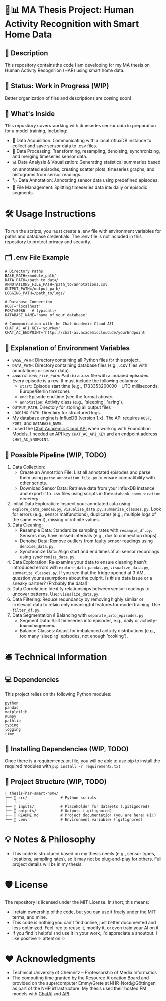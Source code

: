 # 🏡📊 MA Thesis Project: Human Activity Recognition with Smart Home Data
## 📝 Description
This repository contains the code I am developing for my MA thesis on Human Activity Recognition (HAR) using smart home data.
## 🚧 Status: Work in Progress (WIP)
Better organization of files and descriptions are coming soon!
## 📂 What's Inside
This repository covers working with timeseries sensor data in preparation for a model training, including:
- 📡 Data Acquisition: Communicating with a local InfluxDB instance to collect and save sensor data to .csv files.
- 🧹 Data Processing: Transforming, resampling, denoising, synchronizing, and merging timeseries sensor data.
- 📊 Data Analysis & Visualization: Generating statistical summaries based on annotated episodes, creating scatter plots, timeseries graphs, and histograms from sensor readings.
- 🏷️ Data Annotation: Annotating sensor data using predefined episodes.
- 📁 File Management: Splitting timeseries data into daily or episodic segments.
# 🛠️ Usage Instructions
To run the scripts, you must create a .env file with environment variables for paths and database credentials. The .env file is not included in this repository to protect privacy and security.
## 🗂️ .env File Example
```
# Directory Paths
BASE_PATH=/module_path/
DATA_PATH=/path_to_data/
ANNOTATIONS_FILE_PATH=/path_to/annotations.csv
OUTPUT_PATH=/output_path/
LOGGING_PATH=/path_to/logs/

# Database Connection
HOST='localhost'
PORT=8086   # typically
DATABASE_NAME='name_of_your_database'

# Coommunication with the Chat Academic Cloud API
CHAT_AC_API_KEY='yourKey'
CHAT_AC_ENDPOINT='https://chat-ai.academiccloud.de/yourEndpoint'
```
## 📌 Explanation of Environment Variables
- `BASE_PATH`: Directory containing all Python files for this project.
- `DATA_PATH`: Directory containing database files (e.g., .csv files with annotations or sensor data).
- `ANNOTATIONS_FILE_PATH`: Path to a .csv file with annotated episodes. Every episode is a row. It must include the following columns:
    - `start`: Episode start time (e.g., 1733353200000 – UTC milliseconds, Europe/Berlin timezone).
    - `end`: Episode end time (see the format above).
    - `annotation`: Activity class (e.g., 'sleeping', 'airing').
- `OUTPUT_PATH`: Directory for storing all output files.
- `LOGGING_PATH`: Directory for structured logs.
- My database engine is InfluxDB (version 1.x). The API requires `HOST`, `PORT`, and `DATABASE_NAME`.
- I used the [Chat Academic Cloud API](https://docs.hpc.gwdg.de/services/saia/index.html) when working with Foundation Models. I needed an API key `CHAT_AC_API_KEY` and an endpoint address `CHAT_AC_ENDPOINT`.
## 🚀 Possible Pipeline (WIP, TODO)
1. Data Collection:
    - Create an Annotation File: List all annotated episodes and parse them using `parse_annotation_file.py` to ensure compatibility with other scripts.
    - Download Sensor Data: Retrieve data from your InfluxDB instance and export it to .csv files using scripts in the `databank_communication` directory.
2. Initial Data Exploration: Inspect your annotated data using `explore_data_pandas.py`, `visualize_data.py`, `summarize_classes.py`. Look for errors (e.g., sensor malfunctions), duplicates (e.g., multiple logs of the same event), missing or infinite values.
3. Data Cleaning: 
    - Resample Data: Standardize sampling rates with `resample_df.py`. Sensors may have missed intervals (e.g., due to connection drops).
    - Denoise Data: Remove outliers from faulty sensor readings using `denoise_data.py`.
    - Synchronize Data: Align start and end times of all sensor recordings using `synchronize_data.py`.
4. Data Exploration: Re-examine your data to ensure cleaning hasn't introduced errors with `explore_data_pandas.py`, `visualize_data.py`, `summarize_classes.py`. If you see that the fridge opened at 3 AM, question your assumptions about the culprit. Is this a data issue or a sneaky partner? (Probably the data!)
5. Data Correlation: Identify relationships between sensor readings to uncover patterns. Use: `visualize_data.py`.
6. Data Filtering: Reduce redundancy by removing highly similar or irrelevant data to retain only meaningful features for model training. Use `filter_df.py`.
7. Data Segmentation & Balancing with `separate_into_episodes.py`
    - Segment Data: Split timeseries into episodes, e.g., daily or activity-based segments.
    - Balance Classes: Adjust for imbalanced activity distributions (e.g., too many ‘sleeping' episodes, not enough ‘cooking').
# 🛎️ Technical Information
## 💻 Dependencies
This project relies on the following Python modules:
```
python
pandas
matplotlib
numpy
pathlib
typing
logging
time
```
## 🐍 Installing Dependencies (WIP, TODO)
Once there is a requirements.txt file, you will be able to use pip to install the required modules with `pip install -r requirements.txt`
## 📝 Project Structure (WIP, TODO)
```
📂 thesis-har-smart-home/
├── 📁 src/               # Python scripts
│   └── ...      
├── 📁 inputs/            # Placeholder for datasets (.gitignored)
├── 📁 outputs/           # Outputs (.gitignored)
├── 📄 README.md          # Project documentation (you are here! Hi!)
└── 📄 .env               # Environment variables (.gitignored)
```
# 💡 Notes & Philosophy
- This code is structured based on my thesis needs (e.g., sensor types, locations, sampling rates), so it may not be plug-and-play for others. Full project details will be in my thesis.
# 🛡️ License
The repository is licensed under the MIT License. In short, this means:
- I retain ownership of the code, but you can use it freely under the MIT terms, and mine.  
- This code is nothing you can't find online, just better documented and less optimized. Feel free to reuse it, modify it, or even train your AI on it.  
- If you find it helpful and use it in your work, I'd appreciate a shoutout. I like positive ✨ attention ✨
# ❤️ Acknowledgments
- Technical University of Chemnitz – Professorship of Media Informatics
- The computing time granted by the Resource Allocation Board and provided on the supercomputer Emmy/Grete at NHR-Nord@Göttingen as part of the NHR infrastructure. My thesis used their hosted FM models with [ChatAI](https://docs.hpc.gwdg.de/services/chat-ai/index.html) and [API](https://docs.hpc.gwdg.de/services/saia/index.html).
